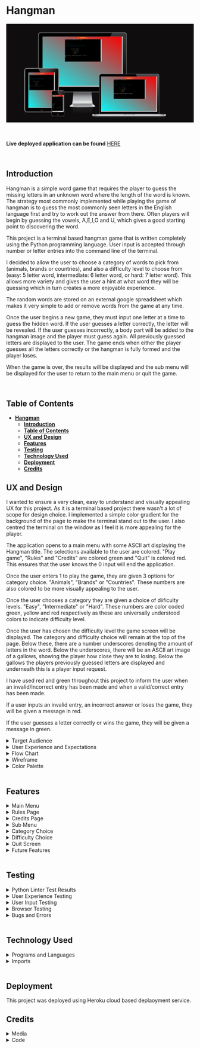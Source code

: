 # **Hangman**

![Am I responsive image](readme-images/am-i-responsive.png)

<br>

**Live deployed application can be found** [HERE](https://hangman-james-fitz.herokuapp.com/)  

<br>

## **Introduction**

Hangman is a simple word game that requires the player to guess the missing letters in an unknown word where the length of the word is known.
The strategy most commonly implemented while playing the game of hangman is to guess the most commonly seen letters in the English language first and try to work out the answer from there.
Often players will begin by guessing the vowels, A,E,I,O and U, which gives a good starting point to discovering the word.

This project is a terminal based hangman game that is written completely using the Python programming language.
User input is accepted through number or letter entries into the command line of the terminal.

I decided to allow the user to choose a category of words to pick from (animals, brands or countries), and also a difficulty level to choose from (easy: 5 letter word, intermediate: 6 letter word, or hard: 7 letter word).
This allows more variety and gives the user a hint at what word they will be guessing which in turn creates a more enjoyable experience.

The random words are stored on an external google spreadsheet which makes it very simple to add or remove words from the game at any time.

Once the user begins a new game, they must input one letter at a time to guess the hidden word.
If the user guesses a letter correctly, the letter will be revealed.
If the user guesses incorrectly, a body part will be added to the hangman image and the player must guess again.
All previously guessed letters are displayed to the user.
The game ends when either the player guesses all the letters correctly or the hangman is fully formed and the player loses.

When the game is over, the results will be displayed and the sub menu will be displayed for the user to return to the main menu or quit the game.

<br>

## **Table of Contents**
- [**Hangman**](#hangman)
  - [**Introduction**](#introduction)
  - [**Table of Contents**](#table-of-contents)
  - [**UX and Design**](#ux-and-design)
  - [**Features**](#features)
  - [**Testing**](#testing)
  - [**Technology Used**](#technology-used)
  - [**Deployment**](#deployment)
  - [**Credits**](#credits)



## **UX and Design**  

I wanted to ensure a very clean, easy to understand and visually appealing UX for this project.
As it is a terminal based project there wasn't a lot of scope for design choice.
I implemented a simple color gradient for the background of the page to make the terminal stand out to the user.
I also centred the terminal on the window as I feel it is more appealing for the player.

The application opens to a main menu with some ASCII art displaying the Hangman title.
The selections available to the user are colored. "Play game", "Rules" and "Credits" are colored green and "Quit" is colored red.
This ensures that the user knows the 0 input will end the application.

Once the user enters 1 to play the game, they are given 3 options for category choice.
"Animals", "Brands" or "Countries".
These numbers are also colored to be more visually appealing to the user.

Once the user chooses a category they are given a choice of diificulty levels.
"Easy", "Intermediate" or "Hard".
These numbers are color coded green, yellow and red respectively as these are universally understood colors to indicate difficulty level.

Once the user has chosen the difficulty level the game screen will be displayed.
The category and difficulty choice will remain at the top of the page.
Below these, there are a number underscores denoting the amount of letters in the word.
Below the underscores, there will be an ASCII art image of a gallows, showing the player how close they are to losing.
Below the gallows the players previously guessed letters are displayed and underneath this is a player input request.

I have used red and green throughout this project to inform the user when an invalid/incorrect entry has been made and when a valid/correct entry has been made.

If a user inputs an invalid entry, an incorrect answer or loses the game, they will be given a message in red.

If the user guesses a letter correctly or wins the game, they will be given a message in green.

<details><summary>Target Audience</summary>

- This game is suitable for all age groups.
- This game was made for fans of simple word games.
- This game is for anyone that enjoys simple terminal based games.

</details>

<details><summary>User Experience and Expectations</summary>  

- Simple game to play.
- Clear instructions and rules that are easy to understand.
- Simple design and easy navigation.
- intuative design where results and outcomes are easily identified and displayed.
- Clear indication of input errors to the user.
- Ability to see progress throughout the game, how many guesses are left, how many letters guessed correctly, which letters have already been guessed.
- Variety and choice for a new experience every time.
- Ability to return to the main menu at the end of the game and restart the application.

</details>

<details><summary>Flow Chart</summary>  

I created the flowchart before starting to write the code to give myself a good understanding and idea of what I wanted to achieve.
It was useful knowing where the input errors could occur and what to do if that happened.
There are some optional additions on the flowchart that I ultimately did decide to implement into the project.

![Flowchart image](readme-images/hangman-flowchart.webp)

</details>

<details><summary>Wireframe</summary>  

I had a simple wireframe design for this project with a main menu, rules section, credits section and main game screen.
The end design is very similar to the wireframe with only a few small differences.

- Main Menu

![Main menu image](readme-images/wireframe-main-menu.webp)

- Rules Screen

![Rules screen image](readme-images/wireframe-rules-page.webp)

- Credits Screen

![Credits screen image](readme-images/wireframe-credits-page.webp)

- Category Choice

![Category choice image](readme-images/wireframe-category-choice.webp)

- Difficulty Choice 

![Difficulty choice image](readme-images/wireframe-difficulty-choice.webp)

- Game Screen 

![Game screen image](readme-images/wireframe-game-screen.webp)

- Correct Guess

![Correct guess image](readme-images/wireframe-correct-guess.webp)

- Error Guess

![Error guess image](readme-images/wireframe-error-guess.webp)

- Win Screen 

![Win screen image](readme-images/wireframe-win-message.webp)

</details>

<details><summary>Color Palette</summary>

As this is a terminal based project, there wasn't much scope for color modifications.
I added color to the terminal using colorama, and I added a simple red to cyan gradient background to the body of the page using css.

![Color palette image](readme-images/color-palette.png)

</details>

<br>

## **Features** 
<details><summary>Main Menu</summary>     

I decided to implement a main menu in this project to allow the user to navigate to different sections of the application with ease.
The hangman ASCII art was used to make the menu screen more appealing to the player.
The main menu contains 4 options, "Play Game" will run the main game function, "Rules" will display the rules for the game and a sub menu to return to the main menu, "Credits will display the credits for the game and a sub menu to return to the main menu, and "Quit" will exit the application and display a goodbye message.

![Main menu image](readme-images/testing-main-menu.png)

</details>

<details><summary>Rules Page</summary>     

The rules section is used to instruct the user on the rules of this hangman game. This section contains a sub menu to return to the main menu or quit the application.
I chose to keep this section simple with only the rules heading being colored as I wanted it to be easily read and understood by the player.

![Rules menu image](readme-images/testing-rules.png)

</details>

<details><summary>Credits Page</summary>     

The credits section allows the user to see information about the creator of the game, links to the github repository, linkdin page and a thank you section.
The colorscheme and dusign was kept the dame as the rules section.

![Credits menu image](readme-images/testing-credits.png)

</details>

<details><summary>Sub Menu</summary>  

The Sub menu is displayed at the end of the credits, rules and when the game is over.
This allows the user to easily navigate back to the main menu.

![Sub menu image](readme-images/sub-menu.png)

</details>

<details><summary>Category Choice</summary>

The category choice is displayed when the user starts a new game. This allows the user to customise their game an have a unique experience during every playthrough.

![Category choice image](readme-images/testing-category-choice.png)

</details>

<details><summary>Difficulty Choice</summary>

The difficulty choice is diplayed once the category has been selected. This will allow the user to challege themselves to more difficult words on subsequent playthroughs.

![Difficulty choice image](readme-images/testing-difficulty-choice.png)

</details>

<details><summary>Quit Screen</summary>

Once the player chooses the "Quit" option on either the main menu or sub menu, they are greeted with the following message and ASCII art.

![Quit screen image](readme-images/testing-main-menu-quit.png)

</details>

<details><summary>Future Features</summary>  

- Ability for player to input their own words or categories that will be pushed to the google sheet.  
- Ability for the player to guess the whole word at once rather than letter by letter.
- Implementation of timed game mode that will allocate a specified amount to time to make a guess depending on the difficulty level.

</details>

<br>

## **Testing**  

<details><summary>Python Linter Test Results</summary>  

All python code was passed through the Code Institute Python Linter with no errors.

![Python linter results image](readme-images/ci-python-linter-results.png)

</details>

<details><summary>User Experience Testing</summary>

| User requirement | Image | Requirement met? Y/N | 
| ---------------- | ----- | -------------------- |
| I want to be shown a clear main menu when the application is loaded. | ![Main menu test image](readme-images/testing-main-menu.png) | Y |
| I want to be shown an error message that clearly states why the error has occurred if I make an incorrect input. | ![Input error not a number image](readme-images/testing-input-error-not-number.png) ![Input error not an option image](readme-images/testing-input-error-not-option.png) | Y | 
| I want to be able to view the rules for the game. | ![Rules test image](readme-images/testing-rules.png) | Y | 
| I want to be able to see who created the game. | ![Credits menu test image](readme-images/testing-credits.png) | Y | 
| I want to be able to choose my random word from different categories. | ![Category test image](readme-images/testing-category-choice.png) | Y | 
| I want to be able to choose from different difficulty levels. | ![Difficulty test image](readme-images/testing-difficulty-choice.png) | Y | 
| When the game starts, I want to be able to see my category, difficulty level, and how many letters I need to guess. | ![Opening game screen test image](readme-images/testing-opening-game-screen.png) | Y |
| If I make an invalid guess, or guess a letter that has already been guessed, I want a message to tell me why my guess was invalid, and I don't want this to affect my lives remaining. | ![Invalid letter input test image](readme-images/testing-not-a-letter.png) ![Multiple letter input test image](readme-images/testing-multiple-input.png)| Y | S
| When I make a correct guess, I want to be shown a message that my guess was correct, I want the correct letter to appear in the random word. | ![Correct guess test image](readme-images/testing-correct-guess.png) | Y | 
| When I make an incorrect guess, I want a message to display that my guess was incorrect and I want to know how many lives I have left. | ![Incorrect guess test image](readme-images/testing-incorrect-guess.png) | Y |
| When I win, I want to be shown a message that I won and I want the option to quit or play again. | ![Win screen test image](readme-images/testing-win-screen.png) | Y | 
| When I lose, I want to be told what the word was and I want the option to quit or play again. | ![Lose screen test image](readme-images/testing-lose-screen.png) | Y |

</details>

<details><summary>User Input Testing</summary>

| Test Area | Input To Validate | Expected Outcome | Actual Outcome | Pass/Fail |
| --------- | ----------------- | ---------------- | -------------- | --------- |
| Main Menu | N/A | Load main_menu function | As required | Pass |
| Main Menu | Input 0 | Quit the application | As required | Pass |
| Main Menu | Input 3 | Display credits | As required | Pass |
| Main Menu | Input 2 | Display rules | As required | Pass |
| Main Menu | Input 1 | Run the main game function | As required | Pass |
| Main Menu | Input any other number | Error message - Invalid choice - loop back to request input | As required | Pass |
| Main Menu | Input any other character | Error message - Not a number - loop back to request input | As required | Pass |
| Credits | Input 1 | Return to main menu | As required | Pass |
| Credits | Input 0 | Quit the application | As required | Pass |
| Credits | Input any other number | Error message - Invalid choice - loop back to request input | As required | Pass |
| Credits | Input any other character | Error message - Not a number - loop back to request input | As required | Pass |
| Rules | Input 1 | Return to main menu | As required | Pass |
| Rules | Input 0 | Quit the application | As required | Pass |
| Rules | Input any other number | Error message - Invalid choice - loop back to request input | As required | Pass |
| Rules | Input any other character | Error message - Not a number - loop back to request input | As required | Pass |
| Category Choice | Input 1 | Selects "Animals" category | As required | Pass |
| Category Choice | Input 2 | Selects "Brands" category | As required | Pass |
| Category Choice | Input 3 | Selects "Countries" category | As required | Pass |
| Category Choice | Input any other number | Error message - Invalid choice - loop back to request input | As required | Pass |
| Category Choice | Input any other character | Error message - Not a number - loop back to request input | As required | Pass |
| Difficulty Choice | Input 1 | Selects "Easy" difficulty | As required | Pass |
| Difficulty Choice | Input 2 | Selects "Intermediate" difficulty | As required | Pass |
| Difficulty Choice | Input 3 | Selects "Hard" difficulty | As required | Pass |
| Difficulty Choice | Input any other number | Error message - Invalid choice - loop back to request input | As required | Pass |
| Difficulty Choice | Input any other character | Error message - Not a number - loop back to request input | As required | Pass |
| Main Game Screen | Input a number | Error message - Invalid choice - loop back to request input | As required | Pass |
| Main Game Screen | Input multiple letters | Error message - One letter at a time - loop back to request input | As required | Pass |
| Main Game Screen | Correct letter guess | Display correct letter message, add letter to guessed letters list and display correctly guessed letter in the random word | As required | Pass |
| Main Game Screen | Guess all letters correctly | Display win message, display sub_menu to return to main menu or quit the application | As required | Pass |
| Main Game Screen | Incorrect letter guess | Display incorrect letter message, add letter to guessed letters list, remove one from guesses remaining and add body part to hangman | As required | Pass |
| Main Game Screen | Make 7 incorrect guesses | Display lose message, display sub_menu to return to main menu or quit the application | As required | Pass |

</details>

<details><summary>Browser Testing</summary>

The application was tested on multiple browers and a mobile android decvice. Results are seen below.

| Browser | Image | Result |
| ------- | ----- | ------ |
| Chrome | ![Chrome test results image](readme-images/chrome-test.png) | Working as expected |
| Firefox | ![Firefox test results image](readme-images/firefox-test.png) | Working as expected |
| Microsoft Edge | ![Microsoft edge test results image](readme-images/microsoft-edge-test.png) | Working as expected |
| Microsoft Edge | ![Android test results image](readme-images/android-test.jpg) | Working as expected |

</details>

<details><summary>Bugs and Errors</summary>

There were many "line too long" errors in gitpod during development but these have all been dealt with by separating long lines of code onto multiple lines. t avoid the error.

</details>

<br>

## **Technology Used**  

<details><summary>Programs and Languages</summary>

- [Python programming language](https://en.wikipedia.org/wiki/Python_(programming_language)) - Used to write all of the code.
- [Github](https://github.com/) - Used to store the code progress and history.
- [Gitpod](https://www.gitpod.io/) - IDE used to write the python code, validate and push to github to document code progress.
- [Google sheets](https://www.google.com/sheets/about/) - Used to store the random words for our game.
- [Google cloud](https://cloud.google.com/) - Used to enable API's for the project.
- [Balsamiq](https://balsamiq.com/) - Used to create wireframes.
- [Lucidchart](https://www.lucidchart.com/pages/) - Used to create flowchart.
- [CI Python Linter](https://pep8ci.herokuapp.com/) - Used to check validity of Python code ensuring PEP 8standard is met.

</details>

<details><summary>Imports</summary>

- random - Allow a random word to be chosen.
- os - Allow clear function to clear terminal.
- gspread - Allow program to link with google sheets.
- colorama - Allow terminal print messages to be colored.

</details>

<br>

## **Deployment**  

This project was deployed using Heroku cloud based deplaoyment service.

## **Credits**  

<details><summary>Media</summary>  

- [Patorjk.com](https://patorjk.com/software/taag/#p=display&h=0&v=0&f=AMC%20Razor&t=Hangman) - Used to create ASCII art.
- [Lucidchart](https://www.lucidchart.com/pages/) - Used to create flowchart.
- [Balsamiq](https://balsamiq.com/) - Used to create wireframes.

</details>  

<details><summary>Code</summary>  

- [Colorama tutorial](https://www.youtube.com/watch?v=bg-quTTOeH4&ab_channel=TechNotebook) - Used to learn how to implement colorama into code.
- Code institute tutors.
- Fellow students in the CI Slack community and members of my study group.
- Stack overflow community advice on loops.
- Thanks to mentor Chris Quinn as always for the great ideas and advice.

</details>  